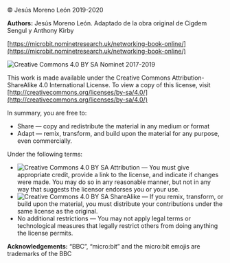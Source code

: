 &copy; Jesús Moreno León 2019-2020

**Authors:** Jesús Moreno León. Adaptado de la obra original de Cigdem Sengul y Anthony Kirby

[https://microbit.nominetresearch.uk/networking-book-online/](https://microbit.nominetresearch.uk/networking-book-online/)

![Creative Commons 4.0 BY SA](by-sa.svg) Nominet 2017-2019

This work is made available under the Creative Commons Attribution-ShareAlike 4.0 International
License. To view a copy of this license, visit [http://creativecommons.org/licenses/by-sa/4.0/](http://creativecommons.org/licenses/by-sa/4.0/)

In summary, you are free to:

- Share — copy and redistribute the material in any medium or format
- Adapt — remix, transform, and build upon the material for any purpose, even commercially.

Under the following terms:

- ![Creative Commons 4.0 BY SA](by.svg) 
Attribution — You must give appropriate credit, provide a link to the license, and indicate if
changes were made. You may do so in any reasonable manner, but not in any way that 
suggests the licensor endorses you or your use.
- ![Creative Commons 4.0 BY SA](sa.svg)
ShareAlike — If you remix, transform, or build upon the material, you must distribute your
contributions under the same license as the original.
- No additional restrictions — You may not apply legal terms or technological measures that legally
restrict others from doing anything the license permits.

**Acknowledgements:** “BBC”, “micro:bit” and the micro:bit emojis are trademarks of the BBC
